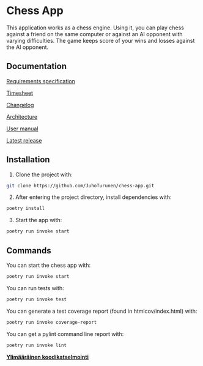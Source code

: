 # Chess App

This application works as a chess engine. Using it, you can play chess against a friend on the same computer or against an AI opponent with varying difficulties. The game keeps score of your wins and losses against the AI opponent.

## Documentation
[Requirements specification](https://github.com/JuhoTurunen/ot-harjoitustyo/blob/main/documentation/requirements_specification.md)

[Timesheet](https://github.com/JuhoTurunen/ot-harjoitustyo/blob/main/documentation/timesheet.md)

[Changelog](https://github.com/JuhoTurunen/ot-harjoitustyo/blob/main/documentation/changelog.md)

[Architecture](https://github.com/JuhoTurunen/ot-harjoitustyo/blob/main/documentation/architecture.md)

[User manual](https://github.com/JuhoTurunen/ot-harjoitustyo/blob/main/documentation/user_manual.md)

[Latest release](https://github.com/JuhoTurunen/chess-app/releases/tag/week6)


## Installation

1. Clone the project with:

```bash
git clone https://github.com/JuhoTurunen/chess-app.git
```

2. After entering the project directory, install dependencies with:
   
```bash
poetry install
```

3. Start the app with:

```bash
poetry run invoke start
```

## Commands

You can start the chess app with:

```bash
poetry run invoke start
```

You can run tests with:

```bash
poetry run invoke test
```

You can generate a test coverage report (found in htmlcov/index.html) with:

```bash
poetry run invoke coverage-report
```

You can get a pylint command line report with:

```bash
poetry run invoke lint
```

[**Ylimääräinen koodikatselmointi**](https://github.com/imsyc75/ot-harjoitustyo/issues/1)
